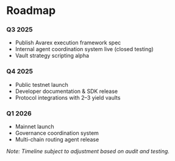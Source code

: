 # Roadmap

### Q3 2025
- Publish Avarex execution framework spec
- Internal agent coordination system live (closed testing)
- Vault strategy scripting alpha

### Q4 2025
- Public testnet launch
- Developer documentation & SDK release
- Protocol integrations with 2–3 yield vaults

### Q1 2026
- Mainnet launch
- Governance coordination system
- Multi-chain routing agent release

*Note: Timeline subject to adjustment based on audit and testing.*
